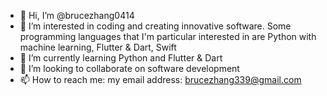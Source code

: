 - 👋 Hi, I’m @brucezhang0414
- 👀 I’m interested in coding and creating innovative software. Some programming languages that I'm particular interested in are Python with machine learning, Flutter & Dart, Swift
- 🌱 I’m currently learning Python and Flutter & Dart
- 💞️ I’m looking to collaborate on software development
- 📫 How to reach me: my email address: brucezhang339@gmail.com

<!---
brucezhang0414/brucezhang0414 is a ✨ special ✨ repository because its `README.md` (this file) appears on your GitHub profile.
You can click the Preview link to take a look at your changes.
--->
